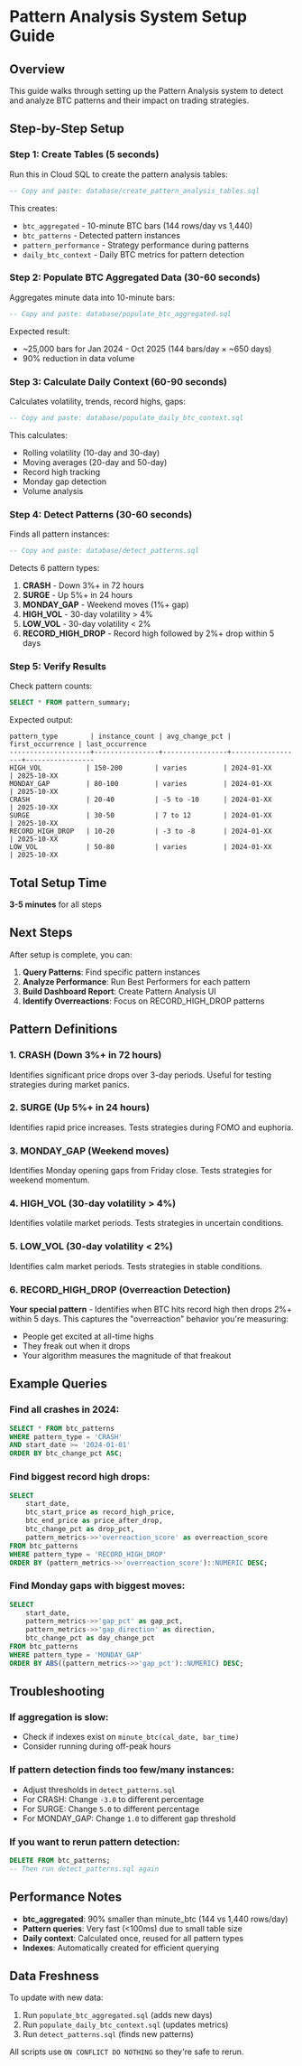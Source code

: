 # Pattern Analysis System Setup Guide

## Overview
This guide walks through setting up the Pattern Analysis system to detect and analyze BTC patterns and their impact on trading strategies.

## Step-by-Step Setup

### Step 1: Create Tables (5 seconds)
Run this in Cloud SQL to create the pattern analysis tables:

```sql
-- Copy and paste: database/create_pattern_analysis_tables.sql
```

This creates:
- `btc_aggregated` - 10-minute BTC bars (144 rows/day vs 1,440)
- `btc_patterns` - Detected pattern instances
- `pattern_performance` - Strategy performance during patterns
- `daily_btc_context` - Daily BTC metrics for pattern detection

### Step 2: Populate BTC Aggregated Data (30-60 seconds)
Aggregates minute data into 10-minute bars:

```sql
-- Copy and paste: database/populate_btc_aggregated.sql
```

Expected result:
- ~25,000 bars for Jan 2024 - Oct 2025 (144 bars/day × ~650 days)
- 90% reduction in data volume

### Step 3: Calculate Daily Context (60-90 seconds)
Calculates volatility, trends, record highs, gaps:

```sql
-- Copy and paste: database/populate_daily_btc_context.sql
```

This calculates:
- Rolling volatility (10-day and 30-day)
- Moving averages (20-day and 50-day)
- Record high tracking
- Monday gap detection
- Volume analysis

### Step 4: Detect Patterns (30-60 seconds)
Finds all pattern instances:

```sql
-- Copy and paste: database/detect_patterns.sql
```

Detects 6 pattern types:
1. **CRASH** - Down 3%+ in 72 hours
2. **SURGE** - Up 5%+ in 24 hours
3. **MONDAY_GAP** - Weekend moves (1%+ gap)
4. **HIGH_VOL** - 30-day volatility > 4%
5. **LOW_VOL** - 30-day volatility < 2%
6. **RECORD_HIGH_DROP** - Record high followed by 2%+ drop within 5 days

### Step 5: Verify Results
Check pattern counts:

```sql
SELECT * FROM pattern_summary;
```

Expected output:
```
pattern_type        | instance_count | avg_change_pct | first_occurrence | last_occurrence
--------------------+----------------+----------------+------------------+-----------------
HIGH_VOL           | 150-200        | varies         | 2024-01-XX       | 2025-10-XX
MONDAY_GAP         | 80-100         | varies         | 2024-01-XX       | 2025-10-XX
CRASH              | 20-40          | -5 to -10      | 2024-01-XX       | 2025-10-XX
SURGE              | 30-50          | 7 to 12        | 2024-01-XX       | 2025-10-XX
RECORD_HIGH_DROP   | 10-20          | -3 to -8       | 2024-01-XX       | 2025-10-XX
LOW_VOL            | 50-80          | varies         | 2024-01-XX       | 2025-10-XX
```

## Total Setup Time
**3-5 minutes** for all steps

## Next Steps

After setup is complete, you can:

1. **Query Patterns**: Find specific pattern instances
2. **Analyze Performance**: Run Best Performers for each pattern
3. **Build Dashboard Report**: Create Pattern Analysis UI
4. **Identify Overreactions**: Focus on RECORD_HIGH_DROP patterns

## Pattern Definitions

### 1. CRASH (Down 3%+ in 72 hours)
Identifies significant price drops over 3-day periods. Useful for testing strategies during market panics.

### 2. SURGE (Up 5%+ in 24 hours)
Identifies rapid price increases. Tests strategies during FOMO and euphoria.

### 3. MONDAY_GAP (Weekend moves)
Identifies Monday opening gaps from Friday close. Tests strategies for weekend momentum.

### 4. HIGH_VOL (30-day volatility > 4%)
Identifies volatile market periods. Tests strategies in uncertain conditions.

### 5. LOW_VOL (30-day volatility < 2%)
Identifies calm market periods. Tests strategies in stable conditions.

### 6. RECORD_HIGH_DROP (Overreaction Detection)
**Your special pattern** - Identifies when BTC hits record high then drops 2%+ within 5 days.
This captures the "overreaction" behavior you're measuring:
- People get excited at all-time highs
- They freak out when it drops
- Your algorithm measures the magnitude of that freakout

## Example Queries

### Find all crashes in 2024:
```sql
SELECT * FROM btc_patterns 
WHERE pattern_type = 'CRASH' 
AND start_date >= '2024-01-01'
ORDER BY btc_change_pct ASC;
```

### Find biggest record high drops:
```sql
SELECT 
    start_date,
    btc_start_price as record_high_price,
    btc_end_price as price_after_drop,
    btc_change_pct as drop_pct,
    pattern_metrics->>'overreaction_score' as overreaction_score
FROM btc_patterns 
WHERE pattern_type = 'RECORD_HIGH_DROP'
ORDER BY (pattern_metrics->>'overreaction_score')::NUMERIC DESC;
```

### Find Monday gaps with biggest moves:
```sql
SELECT 
    start_date,
    pattern_metrics->>'gap_pct' as gap_pct,
    pattern_metrics->>'gap_direction' as direction,
    btc_change_pct as day_change_pct
FROM btc_patterns 
WHERE pattern_type = 'MONDAY_GAP'
ORDER BY ABS((pattern_metrics->>'gap_pct')::NUMERIC) DESC;
```

## Troubleshooting

### If aggregation is slow:
- Check if indexes exist on `minute_btc(cal_date, bar_time)`
- Consider running during off-peak hours

### If pattern detection finds too few/many instances:
- Adjust thresholds in `detect_patterns.sql`
- For CRASH: Change `-3.0` to different percentage
- For SURGE: Change `5.0` to different percentage
- For MONDAY_GAP: Change `1.0` to different gap threshold

### If you want to rerun pattern detection:
```sql
DELETE FROM btc_patterns;
-- Then run detect_patterns.sql again
```

## Performance Notes

- **btc_aggregated**: 90% smaller than minute_btc (144 vs 1,440 rows/day)
- **Pattern queries**: Very fast (<100ms) due to small table size
- **Daily context**: Calculated once, reused for all pattern types
- **Indexes**: Automatically created for efficient querying

## Data Freshness

To update with new data:
1. Run `populate_btc_aggregated.sql` (adds new days)
2. Run `populate_daily_btc_context.sql` (updates metrics)
3. Run `detect_patterns.sql` (finds new patterns)

All scripts use `ON CONFLICT DO NOTHING` so they're safe to rerun.